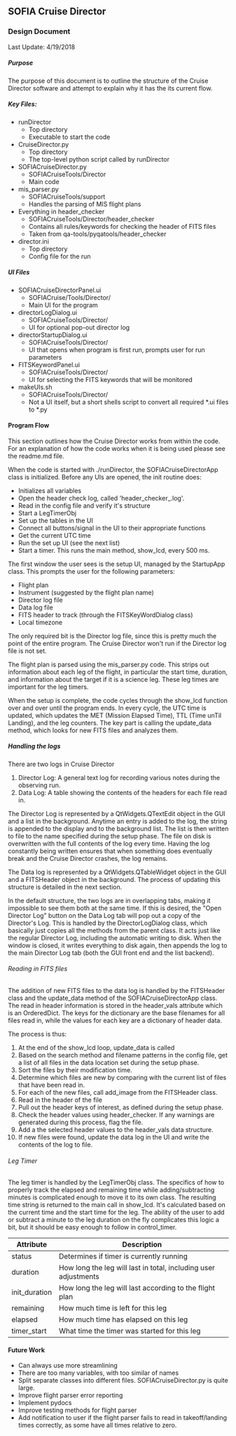
## SOFIA Cruise Director
### Design Document

Last Update: 4/19/2018

##### Purpose
The purpose of this document is to outline the structure of the Cruise Director
software and attempt to explain why it has the its current flow.

##### Key Files:
+ runDirector
    - Top directory 
    - Executable to start the code
+ CruiseDirector.py
    - Top directory
    - The top-level python script called by runDirector
+ SOFIACruiseDirector.py
    - SOFIACruiseTools/Director
    - Main code
+ mis_parser.py
    - SOFIACruiseTools/support
    - Handles the parsing of MIS flight plans
+ Everything in header_checker
    - SOFIACruiseTools/Director/header_checker
    - Contains all rules/keywords for checking the header of FITS files
    - Taken from qa-tools/pyqatools/header_checker
 + director.ini
    - Top directory
    - Config file for the run

##### UI Files
+ SOFIACruiseDirectorPanel.ui
    - SOFIACruise/Tools/Director/
    - Main UI for the program
+ directorLogDialog.ui
    - SOFIACruiseTools/Director/
    - UI for optional pop-out director log
+ directorStartupDialog.ui
    - SOFIACruiseTools/Director/
    - UI that opens when program is first run, prompts user for run parameters
+ FITSKeywordPanel.ui
    - SOFIACruiseTools/Director/
    - UI for selecting the FITS keywords that will be monitored
+ makeUIs.sh
    - SOFIACruiseTools/Director/
    - Not a UI itself, but a short shells script to convert all required *.ui 
      files to *.py
    
#### Program Flow
This section outlines how the Cruise Director works from within the code. For
an explanation of how the code works when it is being used please see the 
readme.md file. 

When the code is started with ./runDirector, the SOFIACruiseDirectorApp class
 is initialized. Before any UIs are opened, the init routine does:
+ Initializes all variables
+ Open the header check log, called 'header_checker_<UTCdatestamp>.log'. 
+ Read in the config file and verify it's structure
+ Start a LegTimerObj 
+ Set up the tables in the UI
+ Connect all buttons/signal in the UI to their appropriate functions
+ Get the current UTC time
+ Run the set up UI (see the next list)
+ Start a timer. This runs the main method, show_lcd, every 500 ms.

The first window the user sees is the setup UI, managed by the StartupApp 
class. This prompts the user for the following parameters:
+ Flight plan
+ Instrument (suggested by the flight plan name)
+ Director log file
+ Data log file
+ FITS header to track (through the FITSKeyWordDialog class)
+ Local timezone

The only required bit is the Director log file, since this is pretty much the
 point of the entire program. The Cruise Director won't run if the Director 
 log file is not set. 
 
The flight plan is parsed using the mis_parser.py code. This strips out 
information about each leg of the flight, in particular the start time, 
duration, and information about the target if it is a science leg. These leg 
times are important for the leg timers. 

When the setup is complete, the code cycles through the show_lcd function 
over and over until the program ends. In every cycle, the UTC time is 
updated, which updates the MET (Mission Elapsed Time), TTL (Time unTil 
Landing), and the leg counters. The key part is calling the update_data 
method, which looks for new FITS files and analyzes them. 


##### Handling the logs
There are two logs in Cruise Director
1. Director Log: A general text log for recording various notes during the 
observing run.
2. Data Log: A table showing the contents of the headers for each file read in.

The Director Log is represented by a QtWidgets.QTextEdit object in the GUI 
and a list in the background. Anytime an entry is added to the log, the 
string is appended to the display and to the background list. The list is 
then written to file to the name specified during the setup phase. The file 
on disk is overwritten with the full contents of the log every time. Having 
the log constantly being written ensures that when something does eventually 
break and the Cruise Director crashes, the log remains. 

The Data log is represented by a QtWidgets.QTableWidget object in the GUI and
 a FITSHeader object in the background. The process of updating this 
 structure is detailed in the next section.
 
In the default structure, the two logs are in overlapping tabs, making it 
impossible to see them both at the same time. If this is desired, the "Open 
Director Log" button on the Data Log tab will pop out a copy of the 
Director's Log. This is handled by the DirectorLogDialog class, which 
basically just copies all the methods from the parent class. It acts just 
like the regular Director Log, including the automatic writing to disk. When 
the window is closed, it writes everything to disk again, then appends the 
log to the main Director Log tab (both the GUI front end and the list backend).

###### Reading in FITS files
The addition of new FITS files to the data log is handled by the FITSHeader 
class and the update_data method of the SOFIACruiseDirectorApp class. 
The read in header information is stored in the header_vals attribute which 
is an OrderedDict. The keys for the dictionary are the base filenames for all
 files read in, while the values for each key are a dictionary of header data. 

The process is thus:

1. At the end of the show_lcd loop, update_data is called
2. Based on the search method and filename patterns in the config file, get a
 list of all files in the data location set during the setup phase.
3. Sort the files by their modification time.
4. Determine which files are new by comparing with the current list of files 
that have been read in. 
5. For each of the new files, call add_image from the FITSHeader class. 
6. Read in the header of the file
7. Pull out the header keys of interest, as defined during the setup phase.
8. Check the header values using header_checker. If any warnings are 
generated during this process, flag the file.
9. Add a the selected header values to the header_vals data structure. 
10. If new files were found, update the data log in the UI and write the 
contents of the log to file. 

###### Leg Timer
The leg timer is handled by the LegTimerObj class. The specifics of how to 
properly track the elapsed and remaining time while adding/subtracting 
minutes is complicated enough to move it to its own class. The resulting time
 string is returned to the main call in show_lcd. It's calculated based on 
 the current time and the start time for the leg. The ability of the user to 
 add or subtract a minute to the leg duration on the fly complicates this 
 logic a bit, but it should be easy enough to follow in control_timer.

Attribute | Description
--- | ---
status | Determines if timer is currently running
duration | How long the leg will last in total, including user adjustments
init_duration | How long the leg will last according to the flight plan
remaining | How much time is left for this leg
elapsed | How much time has elapsed on this leg
timer_start | What time the timer was started for this leg


  
  
#### Future Work
+ Can always use more streamlining
+ There are too many variables, with too similar of names
+ Split separate classes into different files. SOFIACruiseDirector.py is 
quite large.
+ Improve flight parser error reporting
+ Implement pydocs 
+ Improve testing methods for flight parser
+ Add notification to user if the flight parser fails to read in takeoff/landing
times correctly, as some have all times relative to zero.
